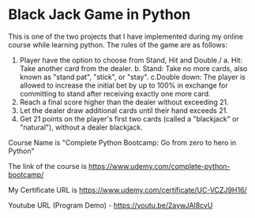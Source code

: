 # Black Jack Game in Python

This is one of the two projects that I have implemented during my online course while learning python. 
The rules of the game are as follows:
1. Player have the option to choose from Stand, Hit and Double./
  a. Hit: Take another card from the dealer.
  b. Stand: Take no more cards, also known as "stand pat", "stick", or "stay".
  c.Double down: The player is allowed to increase the initial bet by up to 100% in exchange for committing to stand after receiving       									exactly one more card.
2. Reach a final score higher than the dealer without exceeding 21.
3. Let the dealer draw additional cards until their hand exceeds 21.
4. Get 21 points on the player's first two cards (called a "blackjack" or "natural"), without a dealer blackjack.

Course Name is "Complete Python Bootcamp: Go from zero to hero in Python"

The link of the course is https://www.udemy.com/complete-python-bootcamp/

My Certificate URL is https://www.udemy.com/certificate/UC-VCZJ9H16/

Youtube URL (Program Demo) - https://youtu.be/2aywJAl8cyU
